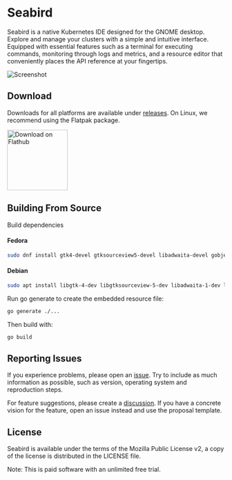 # Seabird

Seabird is a native Kubernetes IDE designed for the GNOME desktop. Explore and
manage your clusters with a simple and intuitive interface. Equipped with
essential features such as a terminal for executing commands, monitoring through
logs and metrics, and a resource editor that conveniently places the API
reference at your fingertips.

![Screenshot](https://getseabird.github.io/images/screenshot.png)

## Download

Downloads for all platforms are available under
[releases](https://github.com/getseabird/seabird/releases). On Linux, we
recommend using the Flatpak package.

<a href='https://flathub.org/apps/dev.skynomads.Seabird'>
  <img width='140' alt='Download on Flathub' src='https://flathub.org/api/badge?locale=en'/>
</a>

## Building From Source

Build dependencies

#### Fedora

```sh
sudo dnf install gtk4-devel gtksourceview5-devel libadwaita-devel gobject-introspection-devel glib2-devel vte291-gtk4-devel golang
```

#### Debian

```sh
sudo apt install libgtk-4-dev libgtksourceview-5-dev libadwaita-1-dev libgirepository1.0-dev libglib2.0-dev-bin libvte-2.91-gtk4-dev golang-go
```

Run go generate to create the embedded resource file:

```sh
go generate ./...
```

Then build with:

```sh
go build
```

## Reporting Issues

If you experience problems, please open an
[issue](github.com/getseabird/seabird/issues). Try to include as much
information as possible, such as version, operating system and reproduction
steps.

For feature suggestions, please create a
[discussion](https://github.com/getseabird/seabird/discussions). If you have a
concrete vision for the feature, open an issue instead and use the proposal
template.

## License

Seabird is available under the terms of the Mozilla Public License v2, a copy of
the license is distributed in the LICENSE file.

Note: This is paid software with an unlimited free trial.
